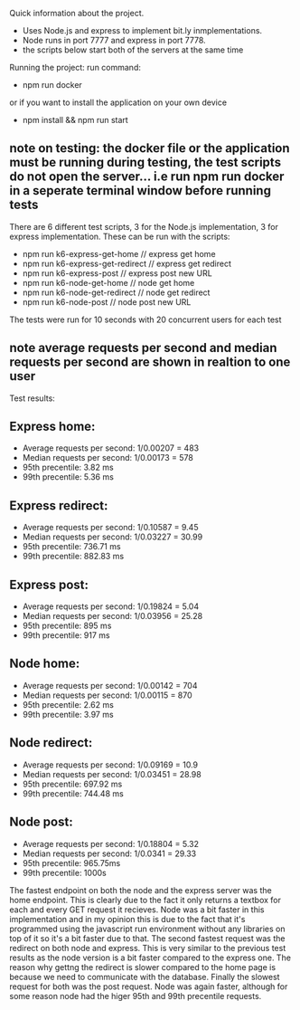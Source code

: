 Quick information about the project.
- Uses Node.js and express to implement bit.ly inmplementations.
- Node runs in port 7777 and express in port 7778.
- the scripts below start both of the servers at the same time

Running the project:
run command:
- npm run docker

or if you want to install the application on your own device
- npm install && npm run start


## note on testing: the docker file or the application must be running during testing, the test scripts do not open the server... i.e run npm run docker in a seperate terminal window before running tests
There are 6 different test scripts, 3 for the Node.js implementation, 3 for express implementation. These can be run with the scripts:
- npm run k6-express-get-home           // express get home
- npm run k6-express-get-redirect       // express get redirect
- npm run k6-express-post               // express post new URL
- npm run k6-node-get-home              // node get home
- npm run k6-node-get-redirect          // node get redirect
- npm run k6-node-post                  // node post new URL

The tests were run for 10 seconds with 20 concurrent users for each test

## note average requests per second and median requests per second are shown in realtion to one user

Test results:
## Express home:
- Average requests per second: 1/0.00207 = 483
- Median requests per second: 1/0.00173 = 578
- 95th precentile: 3.82 ms
- 99th precentile: 5.36 ms

## Express redirect:
- Average requests per second: 1/0.10587 = 9.45
- Median requests per second: 1/0.03227 = 30.99
- 95th precentile: 736.71 ms
- 99th precentile: 882.83 ms

## Express post:
- Average requests per second: 1/0.19824 = 5.04
- Median requests per second: 1/0.03956 = 25.28
- 95th precentile: 895 ms
- 99th precentile: 917 ms

## Node home:
- Average requests per second: 1/0.00142 = 704 
- Median requests per second: 1/0.00115 = 870
- 95th precentile: 2.62 ms
- 99th precentile: 3.97 ms

## Node redirect:
- Average requests per second: 1/0.09169 = 10.9
- Median requests per second: 1/0.03451 = 28.98
- 95th precentile: 697.92 ms
- 99th precentile: 744.48 ms

## Node post:
- Average requests per second: 1/0.18804 = 5.32
- Median requests per second: 1/0.0341 = 29.33
- 95th precentile: 965.75ms
- 99th precentile: 1000s

The fastest endpoint on both the node and the express server was the home endpoint. This is clearly due to the fact it only returns a textbox for each and every GET request it recieves. Node was a bit faster in this implementation and in my opinion this is due to the fact that it's programmed using the javascript run environment without any libraries on top of it so it's a bit faster due to that. The second fastest request was the redirect on both node and express. This is very similar to the previous test results as the node version is a bit faster compared to the express one. The reason why gettng the redirect is slower compared to the home page is because we need to communicate with the database. Finally the slowest request for both was the post request. Node was again faster, although for some reason node had the higer 95th and 99th precentile requests. 